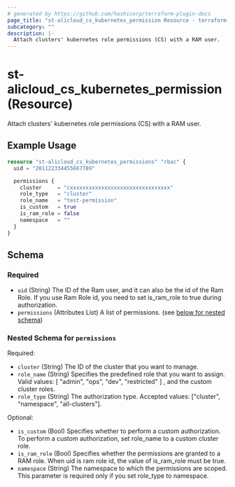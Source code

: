 ```yaml
---
# generated by https://github.com/hashicorp/terraform-plugin-docs
page_title: "st-alicloud_cs_kubernetes_permission Resource - terraform-provider-st-alicloud"
subcategory: ""
description: |-
  Attach clusters' kubernetes role permissions (CS) with a RAM user.
---
```


# st-alicloud_cs_kubernetes_permission (Resource)

Attach clusters' kubernetes role permissions (CS) with a RAM user.

## Example Usage

```terraform
resource "st-alicloud_cs_kubernetes_permissions" "rbac" {
  uid = "201122334455667789"

  permissions {
    cluster     = "cxxxxxxxxxxxxxxxxxxxxxxxxxxxxxxxx"
    role_type   = "cluster"
    role_name   = "test-permission"
    is_custom   = true
    is_ram_role = false
    namespace   = ""
  }
}
```

<!-- schema generated by tfplugindocs -->
## Schema

### Required

- `uid` (String) The ID of the Ram user, and it can also be the id of the Ram Role. If you use Ram Role id, you need to set is_ram_role to true during authorization.
- `permissions` (Attributes List) A list of permissions. (see [below for nested schema](#nestedatt--permissions))

<a id="nestedatt--permissions"></a>
### Nested Schema for `permissions`

Required:
- `cluster` (String) The ID of the cluster that you want to manage.
- `role_name` (String) Specifies the predefined role that you want to assign. Valid values: [ "admin", "ops", "dev", "restricted" ] , and the custom cluster roles.
- `role_type` (String) The authorization type. Accepted values: ["cluster", "namespace", "all-clusters"].

Optional:
- `is_custom` (Bool) Specifies whether to perform a custom authorization. To perform a custom authorization, set role_name to a custom cluster role.
- `is_ram_role` (Bool) Specifies whether the permissions are granted to a RAM role. When uid is ram role id, the value of is_ram_role must be true.
- `namespace` (String) The namespace to which the permissions are scoped. This parameter is required only if you set role_type to namespace.

